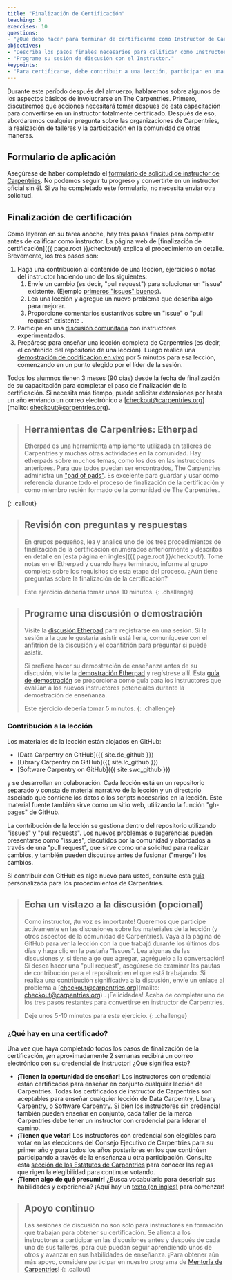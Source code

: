 ```yaml
---
title: "Finalización de Certificación"
teaching: 5
exercises: 10
questions:
- "¿Qué debo hacer para terminar de certificarme como Instructor de Carpentries?"
objectives:
- "Describa los pasos finales necesarios para calificar como Instructor."
- "Programe su sesión de discusión con el Instructor."
keypoints:
- "Para certificarse, debe contribuir a una lección, participar en una discusión y hacer una demostración de enseñanza dentro de los 90 días despues de su capacitación."
---
```


Durante este período después del almuerzo, hablaremos sobre algunos de los aspectos básicos de involucrarse en The 
Carpentries. Primero, discutiremos qué acciones necesitará tomar después de esta capacitación para convertirse en un 
instructor totalmente certificado. Después de eso, abordaremos cualquier pregunta sobre las organizaciones de Carpentries, la 
realización de talleres y la participación en la comunidad de otras maneras.

## Formulario de aplicación

Asegúrese de haber completado el [formulario de solicitud de instructor de Carpentries](https://amy.software-carpentry.org/forms/request_training/). 
No podemos seguir tu progreso y convertirte en un instructor oficial sin él. Si ya ha completado este formulario, no necesita enviar otra solicitud.

## Finalización de certificación

Como leyeron en su tarea anoche, hay tres pasos finales para completar antes de calificar como instructor. La página web de
[finalización de certificación]({{ page.root }}/checkout/) explica el procedimiento en detalle. Brevemente, los tres pasos son:

1. Haga una contribución al contenido de una lección, ejercicios o notas del instructor haciendo uno de los siguientes:
   1. Envíe un cambio (es decir, "pull request") para solucionar un "issue" existente. (Ejemplo [primeros "issues" buenos](https://github.com/swcarpentry/python-novice-gapminder/issues?q=is%3Aopen+is%3Aissue+label%3A%22good+first+issue%22)).
   2. Lea una lección y agregue un nuevo problema que describa algo para mejorar.
   3. Proporcione comentarios sustantivos sobre un "issue" o "pull request" existente .
2. Participe en una [discusión comunitaria][discussion] con instructores experimentados.
3. Prepárese para enseñar una lección completa de Carpentries (es decir, el contenido del repositorio de una lección). Luego 
realice una [demostración de codificación en vivo][demo] por 5 minutos para esa lección, comenzando en un punto elegido por el líder de la sesión.

Todos los alumnos tienen 3 meses (90 días) desde la fecha de finalización de su capacitación para completar el paso de 
finalización de la certificación. Si necesita más tiempo, puede solicitar extensiones por hasta un año enviando un correo 
electrónico a [checkout@carpentries.org](mailto: checkout@carpentries.org).


> ## Herramientas de Carpentries: Etherpad
> Etherpad es una herramienta ampliamente utilizada en talleres de Carpentries y muchas otras actividades en la comunidad. 
> Hay etherpads sobre muchos temas, como los dos en las instrucciones anteriores. 
> Para que todos puedan ser encontrados, The Carpentries administra un ["pad of pads"](https://pad.carpentries.org/pad-of-pads). 
> Es excelente para guardar y usar como referencia durante todo el proceso de finalización de la certificación y como miembro recién formado de la comunidad de The Carpentries.
>
{: .callout}


> ## Revisión con preguntas y respuestas
>
> En grupos pequeños, lea y analice uno de los tres procedimientos de finalización de la certificación enumerados anteriormente y descritos en detalle en [esta página en ingles]({{ page.root }}/checkout/). 
> Tome notas en el Etherpad y cuando haya terminado, informe al grupo completo sobre los requisitos de esta etapa del proceso. 
> ¿Aún tiene preguntas sobre la finalización de la certificación?
> 
> Este ejercicio debería tomar unos 10 minutos.
{: .challenge}


> ## Programe una discusión o demostración
> 
> Visite la [discusión Etherpad][discussion] para registrarse en una sesión. 
> Si la sesión a la que le gustaría asistir está llena, comuníquese con el anfitrión de la discusión y el coanfitrión para preguntar si puede asistir.
> 
> Si prefiere hacer su demostración de enseñanza antes de su discusión, visite la [demostración Etherpad][demo] y regístrese allí. 
> Esta [guía de demostración](https://carpentries.github.io/instructor-training/demos_rubric/) se proporciona como guía para los instructores que evalúan a los nuevos instructores potenciales durante la demostración de enseñanza.
>
> Este ejercicio debería tomar 5 minutos.
{: .challenge}

### Contribución a la lección

Los materiales de la lección están alojados en GitHub:

*   [Data Carpentry on GitHub]({{ site.dc_github }})
*   [Library Carpentry on GitHub]({{ site.lc_github }})
*   [Software Carpentry on GitHub]({{ site.swc_github }})

y se desarrollan en colaboración. Cada lección está en un repositorio separado y consta de material narrativo de la lección y 
un directorio asociado que contiene los datos o los scripts necesarios en la lección. Este material fuente también sirve como 
un sitio web, utilizando la función "gh-pages" de GitHub.

La contribución de la lección se gestiona dentro del repositorio utilizando "issues" y "pull requests". Los nuevos problemas o 
sugerencias pueden presentarse como "issues", discutidos por la comunidad y abordados a través de una "pull request", que 
sirve como una solicitud para realizar cambios, y también pueden discutirse antes de fusionar ("merge") los cambios.

Si contribuir con GitHub es algo nuevo para usted, consulte esta [guía](https://github.com/dmgt/swc_github_flow/blob/master/for_novice_contributors.md)
personalizada para los procedimientos de Carpentries.



> ## Echa un vistazo a la discusión (opcional)
> Como instructor, ¡tu voz es importante! Queremos que participe activamente en las discusiones sobre los materiales de la 
> lección (y otros aspectos de la comunidad de Carpentries). Vaya a la página de GitHub para ver la lección con la que 
> trabajó durante los últimos dos días y haga clic en la pestaña "Issues". Lea algunas de las discusiones y, si tiene algo que 
> agregar, ¡agréguelo a la conversación! Si desea hacer una "pull request", asegúrese de examinar las pautas de contribución 
> para el repositorio en el que está trabajando. Si realiza una contribución significativa a la discusión, envíe un enlace al 
> problema a [checkout@carpentries.org](mailto: checkout@carpentries.org) . ¡Felicidades! Acaba de completar uno de los tres 
> pasos restantes para convertirse en instructor de Carpentries.
> 
> Deje unos 5-10 minutos para este ejercicio.
{: .challenge}

### ¿Qué hay en una certificado?
Una vez que haya completado todos los pasos de finalización de la certificación, ¡en aproximadamente 2 semanas recibirá un correo electrónico con su credencial de instructor! ¿Qué significa esto?

* **¡Tienen la oportunidad de enseñar!** Los instructores con credencial están certificados para enseñar en conjunto cualquier 
lección de Carpentries. Todas los certificados de instructor de Carpentries son aceptables para enseñar cualquier lección de 
Data Carpentry, Library Carpentry, o Software Carpentry. Si bien los instructores sin credencial también pueden enseñar en 
conjunto, cada taller de la marca Carpentries debe tener un instructor con credencial para liderar el camino.
* **¡Tienen que votar!** Los instructores con credencial son elegibles para votar en las elecciones del Consejo Ejecutivo de 
Carpentries para su primer año y para todos los años posteriores en los que continúen participando a través de la enseñanza u 
otra participación. Consulte esta [sección de los Estatutos de Carpentries](https://docs.carpentries.org/topic_folders/governance/bylaws.html#eligibility-rights-and-termination-for-voting-members) para 
conocer las reglas que rigen la elegibilidad para continuar votando.
* **¡Tienen algo de qué presumir!** ¿Busca vocabulario para describir sus habilidades y experiencia? ¡Aquí hay un [texto (en ingles)](https://github.com/carpentries/commons/blob/master/text-for-instructors.md) para comenzar!



> ## Apoyo continuo
>
> Las sesiones de discusión no son solo para instructores en formación que trabajan para obtener su certificación.
> Se alienta a los instructores a participar en las discusiones antes y después de cada uno de sus talleres, para que puedan 
> seguir aprendiendo unos de otros y avanzar en sus habilidades de enseñanza. ¡Para obtener aún más apoyo, considere 
> participar en nuestro programa de [Mentoría de Carpentries][mentoring]!
{: .callout}



[mentoring]: https://docs.carpentries.org/topic_folders/instructor_development/mentoring_groups.html
[discussion]: http://pad.software-carpentry.org/community-discussions
[demo]: https://pad.carpentries.org/teaching-demos
[demo rubric]: https://carpentries.github.io/instructor-training/17-performance/index.html
